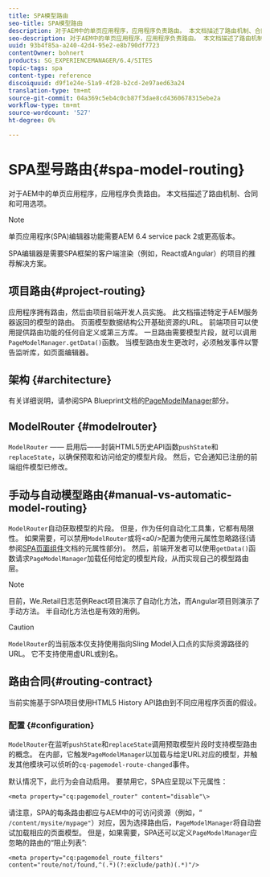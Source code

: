 ```yaml
---
title: SPA模型路由
seo-title: SPA模型路由
description: 对于AEM中的单页应用程序，应用程序负责路由。 本文档描述了路由机制、合同和可用选项。
seo-description: 对于AEM中的单页应用程序，应用程序负责路由。 本文档描述了路由机制、合同和可用选项。
uuid: 93b4f85a-a240-42d4-95e2-e8b790df7723
contentOwner: bohnert
products: SG_EXPERIENCEMANAGER/6.4/SITES
topic-tags: spa
content-type: reference
discoiquuid: d9f1e24e-51a9-4f28-b2cd-2e97aed63a24
translation-type: tm+mt
source-git-commit: 04a369c5eb4c0cb87f3dae8cd4360678315ebe2a
workflow-type: tm+mt
source-wordcount: '527'
ht-degree: 0%

---
```



# SPA型号路由{#spa-model-routing}

对于AEM中的单页应用程序，应用程序负责路由。 本文档描述了路由机制、合同和可用选项。

>[!NOTE]
>
>单页应用程序(SPA)编辑器功能需要AEM 6.4 service pack 2或更高版本。
>
>SPA编辑器是需要SPA框架的客户端渲染（例如，React或Angular）的项目的推荐解决方案。

## 项目路由{#project-routing}

应用程序拥有路由，然后由项目前端开发人员实施。 此文档描述特定于AEM服务器返回的模型的路由。 页面模型数据结构公开基础资源的URL。 前端项目可以使用提供路由功能的任何自定义或第三方库。 一旦路由需要模型片段，就可以调用`PageModelManager.getData()`函数。 当模型路由发生更改时，必须触发事件以警告监听库，如页面编辑器。

## 架构 {#architecture}

有关详细说明，请参阅SPA Blueprint文档的[PageModelManager](/help/sites-developing/spa-blueprint.md#pagemodelmanager)部分。

## ModelRouter {#modelrouter}

`ModelRouter` —— 启用后——封装HTML5历史API函数`pushState`和`replaceState`，以确保预取和访问给定的模型片段。 然后，它会通知已注册的前端组件模型已修改。

## 手动与自动模型路由{#manual-vs-automatic-model-routing}

`ModelRouter`自动获取模型的片段。 但是，作为任何自动化工具集，它都有局限性。 如果需要，可以禁用`ModelRouter`或将&lt;a0/>配置为使用元属性忽略路径(请参阅[SPA页面组件](/help/sites-developing/spa-page-component.md)文档的元属性部分)。 然后，前端开发者可以使用`getData()`函数请求`PageModelManager`加载任何给定的模型片段，从而实现自己的模型路由层。

>[!NOTE]
>
>目前，We.Retail日志范例React项目演示了自动化方法，而Angular项目则演示了手动方法。 半自动化方法也是有效的用例。

>[!CAUTION]
>
>`ModelRouter`的当前版本仅支持使用指向Sling Model入口点的实际资源路径的URL。 它不支持使用虚URL或别名。

## 路由合同{#routing-contract}

当前实施基于SPA项目使用HTML5 History API路由到不同应用程序页面的假设。

### 配置 {#configuration}

`ModelRouter`在监听`pushState`和`replaceState`调用预取模型片段时支持模型路由的概念。 在内部，它触发`PageModelManager`以加载与给定URL对应的模型，并触发其他模块可以侦听的`cq-pagemodel-route-changed`事件。

默认情况下，此行为会自动启用。 要禁用它，SPA应呈现以下元属性：

```
<meta property="cq:pagemodel_router" content="disable"\>
```

请注意，SPA的每条路由都应与AEM中的可访问资源（例如，“ `/content/mysite/mypage"`）对应，因为选择路由后，`PageModelManager`将自动尝试加载相应的页面模型。 但是，如果需要，SPA还可以定义`PageModelManager`应忽略的路由的“阻止列表”:

```
<meta property="cq:pagemodel_route_filters" content="route/not/found,^(.*)(?:exclude/path)(.*)"/>
```
